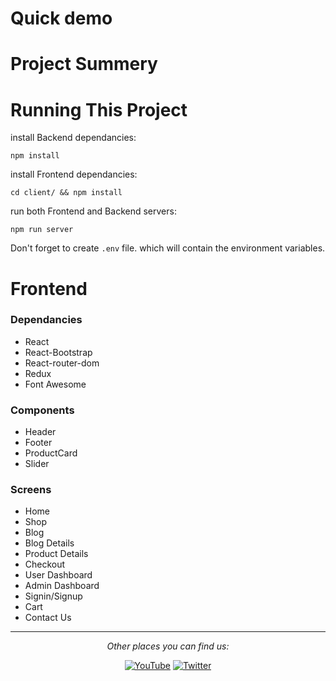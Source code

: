 # Quick demo

# Project Summery

# Running This Project
install Backend dependancies:
```
npm install
```
install Frontend dependancies:
```
cd client/ && npm install
```
run both Frontend and Backend servers:
```
npm run server
```
Don't forget to create ```.env``` file. which will contain the environment variables.

# Frontend 
### Dependancies
- React
- React-Bootstrap
- React-router-dom
- Redux
- Font Awesome
### Components
- Header
- Footer
- ProductCard
- Slider


### Screens
- Home 
- Shop 
- Blog 
- Blog Details 
- Product Details
- Checkout
- User Dashboard
- Admin Dashboard
- Signin/Signup
- Cart
- Contact Us










---

<div align="center">

<i>Other places you can find us:</i><br>

<a href="#" target="_blank"><img src="https://img.shields.io/badge/YouTube-%23E4405F.svg?&style=flat-square&logo=youtube&logoColor=white" alt="YouTube"></a>
<a href="#" target="_blank"><img src="https://img.shields.io/badge/Twitter-%231877F2.svg?&style=flat-square&logo=twitter&logoColor=white" alt="Twitter"></a>

</div>
